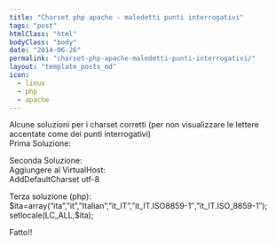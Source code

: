 ```yaml
---
title: "Charset php apache - maledetti punti interrogativi"
tags: "post"
htmlClass: "html"
bodyClass: "body"
date: "2014-06-26"
permalink: "charset-php-apache-maledetti-punti-interrogativi/"
layout: "template_posts_md"
icon:
  - linux
  - php
  - apache
---
```

<p>Alcune soluzioni per i charset corretti (per non visualizzare le lettere accentate come dei punti interrogativi)<br />
Prima Soluzione:<br />
<meta http-equiv="content-type" content="text/html; charset=utf-8" /></p>
<p>Seconda Soluzione:<br />
Aggiungere al VirtualHost:<br />
AddDefaultCharset utf-8</p>
<p>Terza soluzione (php):<br />
$ita=array(&#8220;ita&#8221;,&#8221;it&#8221;,&#8221;Italian&#8221;,&#8221;it_IT&#8221;,&#8221;it_IT.ISO8859-1&#8243;,&#8221;it_IT.ISO_8859-1&#8243;);<br />
setlocale(LC_ALL,$ita);</p>
<p>Fatto!!</p>
